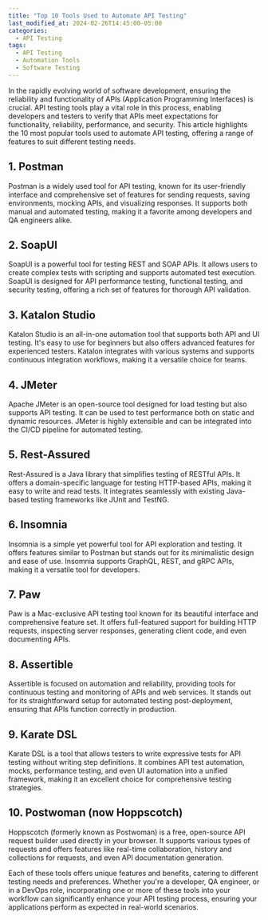 ```yaml
---
title: "Top 10 Tools Used to Automate API Testing"
last_modified_at: 2024-02-26T14:45:00-05:00
categories:
  - API Testing
tags:
  - API Testing
  - Automation Tools
  - Software Testing
---
```


In the rapidly evolving world of software development, ensuring the reliability and functionality of APIs (Application Programming Interfaces) is crucial. API testing tools play a vital role in this process, enabling developers and testers to verify that APIs meet expectations for functionality, reliability, performance, and security. This article highlights the 10 most popular tools used to automate API testing, offering a range of features to suit different testing needs.

## 1. Postman

Postman is a widely used tool for API testing, known for its user-friendly interface and comprehensive set of features for sending requests, saving environments, mocking APIs, and visualizing responses. It supports both manual and automated testing, making it a favorite among developers and QA engineers alike.

## 2. SoapUI

SoapUI is a powerful tool for testing REST and SOAP APIs. It allows users to create complex tests with scripting and supports automated test execution. SoapUI is designed for API performance testing, functional testing, and security testing, offering a rich set of features for thorough API validation.

## 3. Katalon Studio

Katalon Studio is an all-in-one automation tool that supports both API and UI testing. It's easy to use for beginners but also offers advanced features for experienced testers. Katalon integrates with various systems and supports continuous integration workflows, making it a versatile choice for teams.

## 4. JMeter

Apache JMeter is an open-source tool designed for load testing but also supports API testing. It can be used to test performance both on static and dynamic resources. JMeter is highly extensible and can be integrated into the CI/CD pipeline for automated testing.

## 5. Rest-Assured

Rest-Assured is a Java library that simplifies testing of RESTful APIs. It offers a domain-specific language for testing HTTP-based APIs, making it easy to write and read tests. It integrates seamlessly with existing Java-based testing frameworks like JUnit and TestNG.

## 6. Insomnia

Insomnia is a simple yet powerful tool for API exploration and testing. It offers features similar to Postman but stands out for its minimalistic design and ease of use. Insomnia supports GraphQL, REST, and gRPC APIs, making it a versatile tool for developers.

## 7. Paw

Paw is a Mac-exclusive API testing tool known for its beautiful interface and comprehensive feature set. It offers full-featured support for building HTTP requests, inspecting server responses, generating client code, and even documenting APIs.

## 8. Assertible

Assertible is focused on automation and reliability, providing tools for continuous testing and monitoring of APIs and web services. It stands out for its straightforward setup for automated testing post-deployment, ensuring that APIs function correctly in production.

## 9. Karate DSL

Karate DSL is a tool that allows testers to write expressive tests for API testing without writing step definitions. It combines API test automation, mocks, performance testing, and even UI automation into a unified framework, making it an excellent choice for comprehensive testing strategies.

## 10. Postwoman (now Hoppscotch)

Hoppscotch (formerly known as Postwoman) is a free, open-source API request builder used directly in your browser. It supports various types of requests and offers features like real-time collaboration, history and collections for requests, and even API documentation generation.

Each of these tools offers unique features and benefits, catering to different testing needs and preferences. Whether you're a developer, QA engineer, or in a DevOps role, incorporating one or more of these tools into your workflow can significantly enhance your API testing process, ensuring your applications perform as expected in real-world scenarios.
